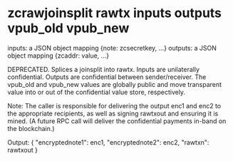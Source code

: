 # zcrawjoinsplit rawtx inputs outputs vpub_old vpub_new
  inputs: a JSON object mapping {note: zcsecretkey, ...}
  outputs: a JSON object mapping {zcaddr: value, ...}

DEPRECATED. Splices a joinsplit into rawtx. Inputs are unilaterally confidential.
Outputs are confidential between sender/receiver. The vpub_old and
vpub_new values are globally public and move transparent value into
or out of the confidential value store, respectively.

Note: The caller is responsible for delivering the output enc1 and
enc2 to the appropriate recipients, as well as signing rawtxout and
ensuring it is mined. (A future RPC call will deliver the confidential
payments in-band on the blockchain.)

Output: {
  "encryptednote1": enc1,
  "encryptednote2": enc2,
  "rawtxn": rawtxout
}
```
